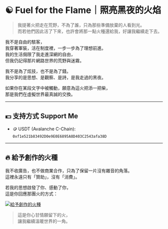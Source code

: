 # ☯️ Fuel for the Flame｜照亮黑夜的火焰

> 我提著火把走在荒野，不為了誰，只為那些準備放棄的人看到光。  
> 而若他們因此活了下來，也許會將那一點火種還給我，好讓我繼續走下去。

我不是自由的駭客，  
我穿著軍裝，活在制度裡，一步一步為了理想前進。  
我的生活侷限了我走進深網的自由，  
但我仍記得那片網路世界的荒野與迷霧。

我不是為了炫技，也不是為了錢。  
我分享的是思想、是觀察、是詩，是我走過的黑夜。

如果你在某段文字中被觸動，願意為這火把添一把柴，  
那是我們在虛擬世界最真誠的交換。

---

## 💵 支持方式 Support Me

- 🪙 USDT (Avalanche C-Chain):  
  `0xf1e521b83492D0e9E0E6895A8D403C2543afa38D`

---

## 🔥 給予創作的火種

我不收廣告，也不做商業合作，只為了保留一片沒有雜音的角落。  
這裡永遠只有「贊助」，沒有「消費」。

若我的思想啟發了你、感動了你，  
這是你回應那團火的方式：  

[![給予創作的火種](https://img.buymeacoffee.com/button-api/?text=給予創作的火種&emoji=🔥&slug=Waffle_tw&button_colour=FF5F5F&font_colour=ffffff&font_family=Cookie&outline_colour=000000&coffee_colour=ffffff)](https://www.buymeacoffee.com/Waffle_tw)

> 這是你心甘情願留下的火，  
> 讓我繼續溫暖世界的一角。